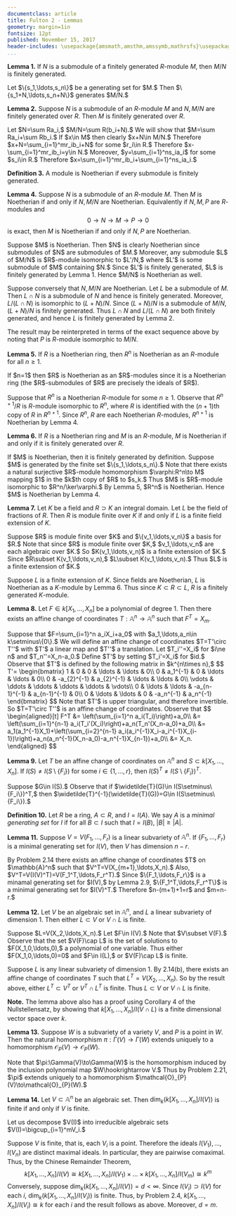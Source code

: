```yaml
---
documentclass: article
title: Fulton 2 - Lemmas
geometry: margin=1in
fontsize: 12pt
published: November 15, 2017
header-includes: \usepackage{amsmath,amsthm,amssymb,mathrsfs}\usepackage[all]{xy}
...
```


**Lemma 1.**
If $N$ is a submodule of a finitely generated $R$-module $M,$ then $M/N$ is
finitely generated.

<div class="proof">
Let $\{s_1,\ldots,s_n\}$ be a generating set for $M.$ Then
$\{s_1+N,\ldots,s_n+N\}$ generates $M/N.$
</div>

**Lemma 2.**
Suppose $N$ is a submodule of an $R$-module $M$ and $N,M/N$ are finitely
generated over $R.$ Then $M$ is finitely generated over $R.$

<div class="proof">
Let $N=\sum Ra_i,$ $M/N=\sum R(b_i+N).$ We will show that $M=\sum Ra_i+\sum
Rb_i.$ If $x\in M$ then clearly $x+N\in
M/N.$ Therefore $x+N=\sum_{i=1}^mr_ib_i+N$ for some $r_i\in R.$ Therefore
$x-\sum_{i=1}^mr_ib_i=y\in N.$ Moreover, $y=\sum_{i=1}^ns_ia_i$ for some
$s_i\in R.$ Therefore $x=\sum_{i=1}^mr_ib_i+\sum_{i=1}^ns_ia_i.$
</div>

**Definition 3.**
A module is Noetherian if every submodule is finitely generated.

**Lemma 4.**
Suppose $N$ is a submodule of an $R$-module $M.$ Then $M$ is Noetherian if
and only if $N,M/N$ are Noetherian. Equivalently if $N,M,P$ are $R$-modules
and
$$
    0\longrightarrow N\longrightarrow M\longrightarrow P\longrightarrow 0
$$
is exact, then $M$ is Noetherian if and only if $N,P$ are Noetherian.

<div class="proof">
Suppose $M$ is Noetherian. Then $N$ is clearly Noetherian since submodules
of $N$ are submodules of $M.$ Moreover, any submodule $L$ of $M/N$ is
$R$-module isomorphic to $L'/N,$
where $L'$ is some submodule of $M$ containing $N.$ Since $L'$ is finitely
generated, $L$ is finitely generated by Lemma 1. Hence $M/N$ is Noetherian as well.

Suppose conversely that $N,M/N$ are Noetherian. Let $L$ be a submodule of
$M.$ Then $L\cap N$ is a submodule of $N$ and hence is finitely generated.
Moreover, $L/(L\cap N)$ is isomorphic
to $(L+N)/N.$ Since $(L+N)/N$ is a submodule of $M/N,$ $(L+N)/N$ is finitely
generated. Thus $L\cap N$ and $L/(L\cap N)$ are both finitely generated,
and hence $L$ is
finitely generated by Lemma 2.

The result may be reinterpreted in terms of the exact sequence above by
noting that $P$ is $R$-module isomorphic to $M/N.$
</div>

**Lemma 5.**
If $R$ is a Noetherian ring, then $R^n$ is Noetherian as an $R$-module for all
$n\ge 1.$

<div class="proof">
If $n=1$ then $R$ is Noetherian as an $R$-modules since it is a Noetherian
ring (the $R$-submodules of $R$ are precisely the ideals of $R$).

Suppose
that $R^n$ is a Noetherian $R$-module for some $n\ge 1.$ Observe that
$R^{n+1}/R$ is $R$-module isomorphic to $R^n,$ where $R$ is identified with
the $(n+1)$th copy of $R$ in $R^{n+1}.$ Since $R^n,$ $R$ are each Noetherian
$R$-modules, $R^{n+1}$ is Noetherian by Lemma 4.
</div>

**Lemma 6.**
If $R$ is a Noetherian ring and $M$ is an $R$-module, $M$ is Noetherian if and
only if it is finitely generated over $R.$

<div class="proof">
If $M$ is Noetherian, then it is finitely generated by definition. Suppose
$M$ is generated by the finite set $\{s_1,\ldots,s_n\}.$ Note that there
exists a natural surjective $R$-module homomorphism $\varphi:R^n\to M$
mapping $1$ in the $k$th copy of $R$ to $s_k.$ Thus $M$ is $R$-module
isomorphic to $R^n/\ker\varphi.$ By Lemma 5, $R^n$ is Noetherian.
Hence $M$ is Noetherian by Lemma 4.
</div>

**Lemma 7.**
Let $K$ be a field and $R\supset K$ an integral domain. Let
$L$ be the field of fractions of $R.$ Then $R$ is module finite
over $K$ if and only if $L$ is a finite field extension of $K.$

<div class="proof">
Suppose $R$ is module finite over $K$ and $\{v_1,\ldots,v_n\}$ a basis for $R.$
Note that since $R$ is module finite over $K,$ $v_1,\ldots,v_n$ are each
algebraic over $K.$ So $K(v_1,\ldots,v_n)$ is a finite extension of
$K.$ Since $R\subset K(v_1,\ldots,v_n),$ $L\subset K(v_1,\ldots,v_n).$ Thus
$L$ is a finite extension of $K.$

Suppose $L$ is a finite extension of $K.$ Since fields are Noetherian, $L$ is
Noetherian as a $K$-module by Lemma 6.
Thus since $K\subset R\subset L,$ $R$ is a finitely generated $K$-module.
</div>

**Lemma 8.**
Let $F\in k[X_1,\ldots,X_n]$ be a polynomial of degree 1.
Then there exists an affine change of coordinates
$T:\mathbb{A}^n\to\mathbb{A}^n$ such
that $F^T=X_m.$

<div class="proof">
Suppose that $F=\sum_{i=1}^n a_iX_i+a_0$ with $a_1,\ldots,a_n\in k\setminus\{0\}.$
We will define an affine change of coordinates $T=T'\circ T''$ with $T'$ a
linear map and $T''$ a translation. Let $T_i''=X_i$ for $i\ne n$ and $T_n''=X_n-a_0.$ Define $T'$
by setting $T_i'=X_i$ for $i<d,$ $T_d'=a_d^{-1}X_d,$ and $T_i'=a_i^{-1}X_i-a_i^{-1}X_{i-1}$
for $i>d.$ Observe that $T'$ is defined by the following
matrix in $k^{n\times n},$
$$
    T'=
    \begin{bmatrix}
        1 & 0 & 0 & \ldots & \ldots & 0\\
        0 & a_1^{-1} & 0 & \ldots & \ldots & 0\\
        0 & -a_{2}^{-1} & a_{2}^{-1} & \ldots & \ldots & 0\\
        \vdots & \ddots & \ddots & \ddots & \ddots & \vdots\\
        0 & \ldots & \ldots & -a_{n-1}^{-1} & a_{n-1}^{-1} & 0\\
        0 & \ldots & \ldots & 0 & -a_n^{-1} & a_n^{-1}
    \end{bmatrix}
$$
Note that $T'$ is upper triangular, and therefore invertible. So $T=T'\circ T''$
is an affine change of coordinates. Observe that
$$
\begin{aligned}[t]
F^T &= \left(\sum_{i=1}^n a_i(T_i)\right)+a_0\\
&= \left(\sum_{i=1}^{n-1} a_i(T_i'(X_i)\right)+a_n(T_n'(X_n-a_0)+a_0\\
&=  a_1(a_1^{-1}X_1)+\left(\sum_{i=2}^{n-1} a_i(a_i^{-1}X_i-a_i^{-1}X_{i-1})\right)+a_n(a_n^{-1}(X_n-a_0)-a_n^{-1}X_{n-1})+a_0\\
&= X_n.
\end{aligned}
$$
</div>

**Lemma 9.**
Let $T$ be an affine change of coordinates on $\mathbb{A}^n$ and
$S\subset k[X_1,\ldots,X_n].$ If $I(S)\ne I(S\setminus\{F_i\})$
for some $i\in\{1,\ldots,r\},$ then $I(S)^T\ne I(S\setminus\{F_i\})^T.$

<div class="proof">
Suppose $G\in I(S).$ Observe that if $\widetilde{T}(G)\in I(S\setminus\{F_i\})^T,$
then $\widetilde{T}^{-1}(\widetilde{T}(G))=G\in I(S\setminus\{F_i\}).$
</div>

**Definition 10.**
Let $R$ be a ring, $A\subset R,$ and $I=I(A).$ We say
$A$ is a *minimal generating set* for $I$ if for all $B\subset I$ such
that $I=I(B),$ $|B|\ge|A|.$

**Lemma 11.**
Suppose $V=V(F_1,\ldots,F_r)$ is a linear subvariety of $\mathbb{A}^n.$
If $\{F_1,\ldots,F_r\}$ is a minimal generating set for $I(V),$ then
$V$ has dimension $n-r.$

<div class="proof">
By Problem 2.14 there exists an affine change of coordinates $T$ on $\mathbb{A}^n$
such that
$V^T=V(X_{m+1},\ldots,X_n).$ Also, $V^T=V(I(V)^T)=V(F_1^T,\ldots,F_r^T).$
Since $\{F_1,\ldots,F_r\}$ is a minamal generating set for $I(V),$ by Lemma 2.9,
$\{F_1^T,\ldots,F_r^T\}$ is a minimal
generating set for $I(V)^T.$ Therefore $n-(m+1)+1=r$ and $m=n-r.$
</div>

**Lemma 12.**
Let $V$ be an algebraic set in $\mathbb{A}^n,$ and $L$ a linear
subvariety of dimension $1.$ Then either $L\subset V$ or $V\cap L$ is finite.

<div class="proof">
Suppose $L=V(X_2,\ldots,X_n).$ Let $F\in I(V).$ Note that $V\subset V(F).$
Observe that the set $V(F)\cap L$ is the set of solutions to
$F(X_1,0,\ldots,0),$ a polynomial of one variable. Thus either
$F(X_1,0,\ldots,0)=0$ and $F\in I(L),$ or $V(F)\cap L$ is finite.

Suppose $L$ is any linear subvariety of dimension $1.$ By 2.14(b), there exists
an affine change of coordinates $T$ such that $L^T=V(X_2,\ldots,X_n).$ So
by the result above, either $L^T\subset V^T$ or $V^T\cap L^T$ is finite.
Thus $L\subset V$ or $V\cap L$ is finite.
</div>

**Note.** The lemma above also has a proof using Corollary 4 of the
Nullstellensatz, by showing that $k[X_1,\ldots,X_n]/I(V\cap L)$ is a finite
dimensional vector space over $k.$

**Lemma 13.**
Suppose $W$ is a subvariety of a variety $V,$ and $P$ is a
point in $W.$ Then the natural homomorphism $\pi:\Gamma(V)\to\Gamma(W)$ extends
uniquely to a homomorphism $\mathcal{O}_{P}(V)\to\mathcal{O}_{P}(W).$

<div class="proof">
Note that $\pi:\Gamma(V)\to\Gamma(W)$ is the homomorphism induced by the
inclusion polynomial map $W\hookrightarrow V.$ Thus by Problem 2.21,
$\pi$ extends uniquely to a homomorphism $\mathcal{O}_{P}(V)\to\mathcal{O}_{P}(W).$
</div>

**Lemma 14.**
Let $V\subset\mathbb{A}^n$ be an algebraic set. Then
$\dim_k(k[X_1,\ldots,X_n]/I(V))$ is finite if and only if $V$ is finite.

<div class="proof">
Let us decompose $V(I)$ into irreducible algebraic sets
$V(I)=\bigcup_{i=1}^mV_i.$

Suppose $V$ is finite, that is, each $V_i$ is a
point. Therefore the ideals $I(V_1),\ldots,I(V_n)$ are distinct maximal
ideals. In particular, they are pairwise comaximal. Thus, by the Chinese
Remainder Theorem,
$$
    k[X_1,\ldots,X_n]/I(V)\cong k[X_1,\ldots,X_n]/I(V_1)\times
        \ldots\times k[X_1,\ldots,X_n]/I(V_m)\cong k^m
$$
Conversely, suppose $\dim_k(k[X_1,\ldots,X_n]/I(V))=d<\infty.$ Since $I(V_i)\supset
I(V)$ for each $i,$ $\dim_k(k[X_1,\ldots,X_n]/I(V_i))$ is finite. Thus, by
Problem 2.4, $k[X_1,\ldots,X_n]/I(V_i)\cong k$ for each $i$ and the result
follows as above. Moreover, $d=m.$
</div>
